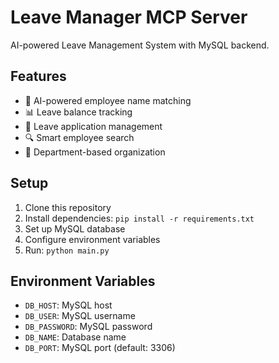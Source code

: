 # Leave Manager MCP Server

AI-powered Leave Management System with MySQL backend.

## Features

- 🤖 AI-powered employee name matching
- 📊 Leave balance tracking
- 📅 Leave application management
- 🔍 Smart employee search
- 🏢 Department-based organization

## Setup

1. Clone this repository
2. Install dependencies: `pip install -r requirements.txt`
3. Set up MySQL database
4. Configure environment variables
5. Run: `python main.py`

## Environment Variables

- `DB_HOST`: MySQL host
- `DB_USER`: MySQL username  
- `DB_PASSWORD`: MySQL password
- `DB_NAME`: Database name
- `DB_PORT`: MySQL port (default: 3306)